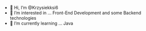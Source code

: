 - 👋 Hi, I’m @Krzysiekksi6
- 👀 I’m interested in ... Front-End Development and some Backend technologies
- 🌱 I’m currently learning ... Java


<!---
Krzysiekksi6/Krzysiekksi6 is a ✨ special ✨ repository because its `README.md` (this file) appears on your GitHub profile.
You can click the Preview link to take a look at your changes.
--->
